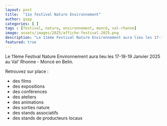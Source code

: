 ```yaml
---
layout: post
title:  "11e festival Nature Environnement"
author: gspp
categories: [ ]
tags : [festival, nature, environnement, moncé, val-rhonne]
image: assets/images/2025/affiche-festival-2025.png
description: "Le 11ème Festival Nature Environnement aura lieu les 17-18-19 Janvier 2025 au Val' Rhonne - Moncé en Belin."
featured: true
---
```


Le 11ème Festival Nature Environnement aura lieu les 17-18-19 Janvier 2025 au Val' Rhonne - Moncé en Belin.

Retrouvez sur place : 
- des films
- des expositions
- des conférences
- des ateliers
- des animations
- des sorties nature
- des stands associatifs
- des stands de producteurs locaux